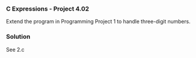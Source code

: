 ### C Expressions - Project 4.02

Extend the program in Programming Project 1 to handle three-digit numbers.

### Solution

See 2.c